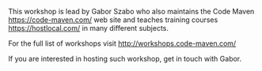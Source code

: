 
This workshop is lead by Gabor Szabo who also maintains the Code Maven https://code-maven.com/ web site and teaches training courses https://hostlocal.com/ in many different subjects.

For the full list of workshops visit http://workshops.code-maven.com/

If you are interested in hosting such workshop, get in touch with Gabor.
